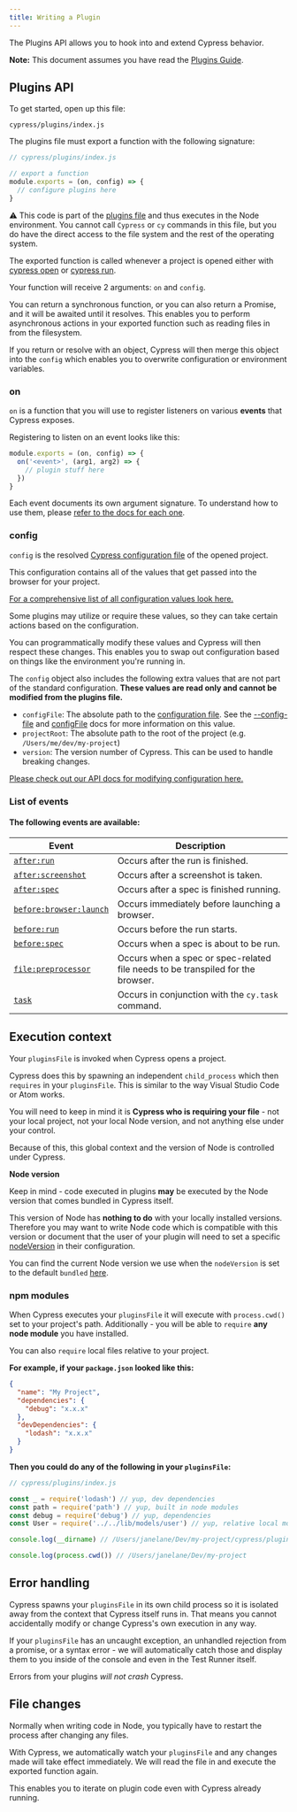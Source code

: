 ```yaml
---
title: Writing a Plugin
---
```


The Plugins API allows you to hook into and extend Cypress behavior.

<Alert type="info">

**Note:** This document assumes you have read the
[Plugins Guide](/guides/tooling/plugins-guide).

</Alert>

## Plugins API

To get started, open up this file:

```text
cypress/plugins/index.js
```

The plugins file must export a function with the following signature:

```javascript
// cypress/plugins/index.js

// export a function
module.exports = (on, config) => {
  // configure plugins here
}
```

<Alert type="warning">

⚠️ This code is part of the
[plugins file](/guides/core-concepts/writing-and-organizing-tests.html#Plugin-files)
and thus executes in the Node environment. You cannot call `Cypress` or `cy`
commands in this file, but you do have the direct access to the file system and
the rest of the operating system.

</Alert>

The exported function is called whenever a project is opened either with
[cypress open](/guides/guides/command-line#cypress-open) or
[cypress run](/guides/guides/command-line#cypress-run).

Your function will receive 2 arguments: `on` and `config`.

You can return a synchronous function, or you can also return a Promise, and it
will be awaited until it resolves. This enables you to perform asynchronous
actions in your exported function such as reading files in from the filesystem.

If you return or resolve with an object, Cypress will then merge this object
into the `config` which enables you to overwrite configuration or environment
variables.

### on

`on` is a function that you will use to register listeners on various **events**
that Cypress exposes.

Registering to listen on an event looks like this:

```javascript
module.exports = (on, config) => {
  on('<event>', (arg1, arg2) => {
    // plugin stuff here
  })
}
```

Each event documents its own argument signature. To understand how to use them,
please [refer to the docs for each one](#List-of-events).

### config

`config` is the resolved
[Cypress configuration file](/guides/references/configuration) of the opened
project.

This configuration contains all of the values that get passed into the browser
for your project.

[For a comprehensive list of all configuration values look here.](https://github.com/cypress-io/cypress/blob/master/packages/server/lib/config.js)

Some plugins may utilize or require these values, so they can take certain
actions based on the configuration.

You can programmatically modify these values and Cypress will then respect these
changes. This enables you to swap out configuration based on things like the
environment you're running in.

<Alert type="warning">

The `config` object also includes the following extra values that are not part
of the standard configuration. **These values are read only and cannot be
modified from the plugins file.**

- `configFile`: The absolute path to the
  [configuration file](/guides/references/configuration). See the
  [--config-file](guides/guides/command-line#cypress-open) and
  [configFile](guides/guides/module-api) docs for more information on this
  value.
- `projectRoot`: The absolute path to the root of the project (e.g.
  `/Users/me/dev/my-project`)
- `version`: The version number of Cypress. This can be used to handle breaking
  changes.

</Alert>

[Please check out our API docs for modifying configuration here.](/api/plugins/configuration-api)

### List of events

#### The following events are available:

| Event                                                      | Description                                                                     |
| ---------------------------------------------------------- | ------------------------------------------------------------------------------- |
| [`after:run`](/api/plugins/after-run-api)                  | Occurs after the run is finished.                                               |
| [`after:screenshot`](/api/plugins/after-screenshot-api)    | Occurs after a screenshot is taken.                                             |
| [`after:spec`](/api/plugins/after-spec-api)                | Occurs after a spec is finished running.                                        |
| [`before:browser:launch`](/api/plugins/browser-launch-api) | Occurs immediately before launching a browser.                                  |
| [`before:run`](/api/plugins/before-run-api)                | Occurs before the run starts.                                                   |
| [`before:spec`](/api/plugins/before-spec-api)              | Occurs when a spec is about to be run.                                          |
| [`file:preprocessor`](/api/plugins/preprocessors-api)      | Occurs when a spec or spec-related file needs to be transpiled for the browser. |
| [`task`](/api/commands/task)                               | Occurs in conjunction with the `cy.task` command.                               |

## Execution context

Your `pluginsFile` is invoked when Cypress opens a project.

Cypress does this by spawning an independent `child_process` which then
`requires` in your `pluginsFile`. This is similar to the way Visual Studio Code
or Atom works.

You will need to keep in mind it is **Cypress who is requiring your file** - not
your local project, not your local Node version, and not anything else under
your control.

Because of this, this global context and the version of Node is controlled under
Cypress.

<Alert type="warning">

<strong class="alert-header">Node version</strong>

Keep in mind - code executed in plugins **may** be executed by the Node version
that comes bundled in Cypress itself.

This version of Node has **nothing to do** with your locally installed versions.
Therefore you may want to write Node code which is compatible with this version
or document that the user of your plugin will need to set a specific
[nodeVersion](/guides/references/configuration#Node-version) in their
configuration.

You can find the current Node version we use when the `nodeVersion` is set to
the default `bundled`
[here](https://github.com/cypress-io/cypress/blob/master/.node-version).

</Alert>

### npm modules

When Cypress executes your `pluginsFile` it will execute with `process.cwd()`
set to your project's path. Additionally - you will be able to `require` **any
node module** you have installed.

You can also `require` local files relative to your project.

**For example, if your `package.json` looked like this:**

```json
{
  "name": "My Project",
  "dependencies": {
    "debug": "x.x.x"
  },
  "devDependencies": {
    "lodash": "x.x.x"
  }
}
```

**Then you could do any of the following in your `pluginsFile`:**

```js
// cypress/plugins/index.js

const _ = require('lodash') // yup, dev dependencies
const path = require('path') // yup, built in node modules
const debug = require('debug') // yup, dependencies
const User = require('../../lib/models/user') // yup, relative local modules

console.log(__dirname) // /Users/janelane/Dev/my-project/cypress/plugins/index.js

console.log(process.cwd()) // /Users/janelane/Dev/my-project
```

## Error handling

Cypress spawns your `pluginsFile` in its own child process so it is isolated
away from the context that Cypress itself runs in. That means you cannot
accidentally modify or change Cypress's own execution in any way.

If your `pluginsFile` has an uncaught exception, an unhandled rejection from a
promise, or a syntax error - we will automatically catch those and display them
to you inside of the console and even in the Test Runner itself.

Errors from your plugins _will not crash_ Cypress.

## File changes

Normally when writing code in Node, you typically have to restart the process
after changing any files.

With Cypress, we automatically watch your `pluginsFile` and any changes made
will take effect immediately. We will read the file in and execute the exported
function again.

This enables you to iterate on plugin code even with Cypress already running.
